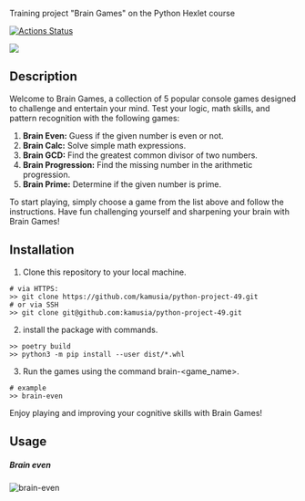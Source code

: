 Training project "Brain Games" on the Python Hexlet course

[![Actions Status](https://github.com/kamusia/python-project-49/actions/workflows/hexlet-check.yml/badge.svg)](https://github.com/kamusia/python-project-49/actions)

<a href="https://codeclimate.com/github/kamusia/python-project-49/maintainability"><img src="https://api.codeclimate.com/v1/badges/e9bce50b304179da2025/maintainability" /></a>

## Description
Welcome to Brain Games, a collection of 5 popular console games designed to challenge and entertain your mind. Test your logic, math skills, and pattern recognition with the following games:

1. **Brain Even:** Guess if the given number is even or not.
2. **Brain Calc:** Solve simple math expressions.
3. **Brain GCD:** Find the greatest common divisor of two numbers.
4. **Brain Progression:** Find the missing number in the arithmetic progression.
5. **Brain Prime:** Determine if the given number is prime.

To start playing, simply choose a game from the list above and follow the instructions. Have fun challenging yourself and sharpening your brain with Brain Games!

## Installation
1. Clone this repository to your local machine.
```
# via HTTPS:
>> git clone https://github.com/kamusia/python-project-49.git
# or via SSH
>> git clone git@github.com:kamusia/python-project-49.git
```
2. install the package with commands.
```
>> poetry build
>> python3 -m pip install --user dist/*.whl
```
3. Run the games using the command brain-<game_name>.
```
# example
>> brain-even
```

Enjoy playing and improving your cognitive skills with Brain Games!
## Usage
##### Brain even
![brain-even](https://asciinema.org/a/TAYb6mIeK5zQxebn33AaubRo9)

